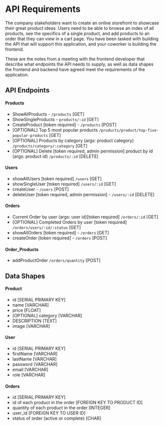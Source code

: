 # API Requirements
The company stakeholders want to create an online storefront to showcase their great product ideas. Users need to be able to browse an index of all products, see the specifics of a single product, and add products to an order that they can view in a cart page. You have been tasked with building the API that will support this application, and your coworker is building the frontend.

These are the notes from a meeting with the frontend developer that describe what endpoints the API needs to supply, as well as data shapes the frontend and backend have agreed meet the requirements of the application. 

## API Endpoints
#### Products
- ShowAllProducts - `/products` [GET]
- ShowSingleProducts - `products/:id` [GET]
- CreateProduct [token required] -  `/products` [POST]
- [OPTIONAL] Top 5 most popular products `/products/product/top-five-popular-products` [GET]
- [OPTIONAL] Products by category (args: product category) `/products/category/:category` [GET]
- [OPTIONAL] Delete [token required, admin permission] product by id (args: product id) `/products/:id` [DELETE]

#### Users
- showAllUsers [token required] `/users` [GET]
- showSingleUser [token required] `/users/:id` [GET]
- createUser - `/users` [POST]
- deleteUser [token required, admin permission] - `/users/:id` [DELETE]

#### Orders
- Current Order by user (args: user id)[token required] `/orders/:id` [GET]
- [OPTIONAL] Completed Orders by user [token required] `/orders/users/:id/:status` [GET]
- showAllOrders [token required] - `/orders` [GET]
- createOrder [token required] - `/orders` [POST]

#### Order_Products
- addProductOrder `/orders/quantity` [POST]


## Data Shapes
#### Product
-  id [SERIAL PRIMARY KEY]
- name [VARCHAR]
- price [FLOAT]
- [OPTIONAL] category [VARCHAR]
- DESCRIPTION [TEXT]
- image [VARCHAR]

#### User
- id [SERIAL PRIMARY KEY] 
- firstName [VARCHAR]
- lastName [VARCHAR]
- password [VARCHAR]
- email [VARCHAR]
- role [VARCHAR]

#### Orders
- id [SERIAL PRIMARY KEY]
- id of each product in the order [FOREIGN KEY TO PRODUCT ID]
- quantity of each product in the order [INTEGER]
- user_id [FOREIGN KEY TO USER ID]
- status of order (active or complete) [CHAR]

